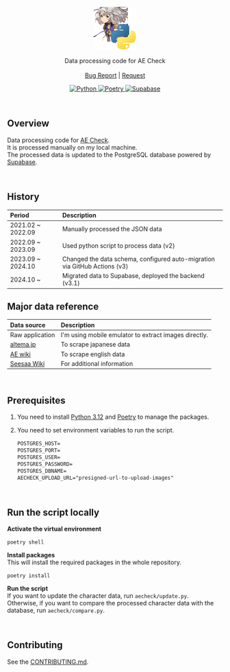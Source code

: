 <p align="center">
  <img src="logo.png" alt="Logo">

  <p align="center">
    Data processing code for AE Check
    <br>
    <br>
    <a href="https://github.com/BeaverHouse/game-data-update/issues">Bug Report</a>
    |
    <a href="https://github.com/BeaverHouse/game-data-update/issues">Request</a>
  </p>

  <p align="center">
    <a href="https://www.python.org/">
      <img src="https://img.shields.io/badge/Python-3776AB.svg?style=flat&logo=Python&logoColor=white" alt="Python">
    </a>
    <a href="https://python-poetry.org/">
      <img src="https://img.shields.io/badge/Poetry-60A5FA.svg?style=flat&logo=Poetry&logoColor=white" alt="Poetry">
    </a>
    <a href="https://supabase.com/">
      <img src="https://img.shields.io/badge/Supabase-3FCF8E?logo=supabase&logoColor=fff&style=flat" alt="Supabase">
    </a>
  </p>
</p>

<!-- Content -->

<br>

## Overview

Data processing code for [AE Check].  
It is processed manually on my local machine.  
The processed data is updated to the PostgreSQL database powered by [Supabase](https://supabase.com/).

<br>

## History

| **Period**        | **Description**                                                           |
| :---------------- | :------------------------------------------------------------------------ |
| 2021.02 ~ 2022.09 | Manually processed the JSON data                                          |
| 2022.09 ~ 2023.09 | Used python script to process data (v2)                                   |
| 2023.09 ~ 2024.10 | Changed the data schema, configured auto-migration via GitHub Actions (v3) |
| 2024.10 ~         | Migrated data to Supabase, deployed the backend (v3.1)                     |

## Major data reference

| **Data source** | **Description**                                       |
| :-------------- | :---------------------------------------------------- |
| Raw application | I'm using mobile emulator to extract images directly. |
| [altema.jp]     | To scrape japanese data                               |
| [AE wiki]       | To scrape english data                                |
| [Seesaa Wiki]   | For additional information                            |

<br>

## Prerequisites

1. You need to install [Python 3.12] and [Poetry] to manage the packages.
2. You need to set environment variables to run the script.

   ```env
   POSTGRES_HOST=
   POSTGRES_PORT=
   POSTGRES_USER=
   POSTGRES_PASSWORD=
   POSTGRES_DBNAME=
   AECHECK_UPLOAD_URL="presigned-url-to-upload-images"
   ```

<br>

## Run the script locally

**Activate the virtual environment**

```
poetry shell
```

**Install packages**  
This will install the required packages in the whole repository.

```
poetry install
```

**Run the script**  
If you want to update the character data, run `aecheck/update.py`.  
Otherwise, if you want to compare the processed character data with the database, run `aecheck/compare.py`.

[AE Check]: https://aecheck.com/
[AE wiki]: https://anothereden.wiki/
[altema.jp]: https://altema.jp/anaden/
[Seesaa Wiki]: https://anothereden.game-info.wiki
[Poetry]: https://python-poetry.org/
[Python 3.12]: https://www.python.org/downloads/release/python-3120/

<br>

## Contributing

See the [CONTRIBUTING.md](./CONTRIBUTING.md).
